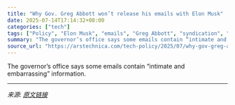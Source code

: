 ```yaml
---
title: "Why Gov. Greg Abbott won’t release his emails with Elon Musk"
date: 2025-07-14T17:14:32+08:00
categories: ["tech"]
tags: ["Policy", "Elon Musk", "emails", "Greg Abbott", "syndication", "texas"]
summary: "The governor’s office says some emails contain “intimate and embarrassing” information."
source_url: "https://arstechnica.com/tech-policy/2025/07/why-gov-greg-abbott-wont-release-his-emails-with-elon-musk/"
---
```


The governor’s office says some emails contain “intimate and embarrassing” information.

---

*来源: [原文链接](https://arstechnica.com/tech-policy/2025/07/why-gov-greg-abbott-wont-release-his-emails-with-elon-musk/)*
